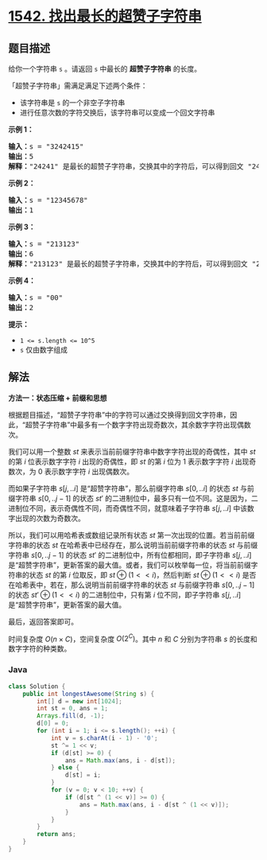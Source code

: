 # [1542. 找出最长的超赞子字符串](https://leetcode.cn/problems/find-longest-awesome-substring)

## 题目描述

<p>给你一个字符串 <code>s</code> 。请返回 <code>s</code> 中最长的 <strong>超赞子字符串</strong> 的长度。</p>

<p>「超赞子字符串」需满足满足下述两个条件：</p>

<ul>
	<li>该字符串是 <code>s</code> 的一个非空子字符串</li>
	<li>进行任意次数的字符交换后，该字符串可以变成一个回文字符串</li>
</ul>

<p><strong>示例 1：</strong></p>

<pre><strong>输入：</strong>s = &quot;3242415&quot;
<strong>输出：</strong>5
<strong>解释：</strong>&quot;24241&quot; 是最长的超赞子字符串，交换其中的字符后，可以得到回文 &quot;24142&quot;
</pre>

<p><strong>示例 2：</strong></p>

<pre><strong>输入：</strong>s = &quot;12345678&quot;
<strong>输出：</strong>1
</pre>

<p><strong>示例 3：</strong></p>

<pre><strong>输入：</strong>s = &quot;213123&quot;
<strong>输出：</strong>6
<strong>解释：</strong>&quot;213123&quot; 是最长的超赞子字符串，交换其中的字符后，可以得到回文 &quot;231132&quot;
</pre>

<p><strong>示例 4：</strong></p>

<pre><strong>输入：</strong>s = &quot;00&quot;
<strong>输出：</strong>2
</pre>

<p><strong>提示：</strong></p>

<ul>
	<li><code>1 &lt;= s.length &lt;= 10^5</code></li>
	<li><code>s</code> 仅由数字组成</li>
</ul>

## 解法

**方法一：状态压缩 + 前缀和思想**

根据题目描述，“超赞子字符串”中的字符可以通过交换得到回文字符串，因此，“超赞子字符串”中最多有一个数字字符出现奇数次，其余数字字符出现偶数次。

我们可以用一个整数 $st$ 来表示当前前缀字符串中数字字符出现的奇偶性，其中 $st$ 的第 $i$ 位表示数字字符 $i$ 出现的奇偶性，即 $st$ 的第 $i$ 位为 $1$ 表示数字字符 $i$ 出现奇数次，为 $0$ 表示数字字符 $i$ 出现偶数次。

而如果子字符串 $s[j,..i]$ 是“超赞字符串”，那么前缀字符串 $s[0,..i]$ 的状态 $st$ 与前缀字符串 $s[0,..j-1]$ 的状态 $st'$ 的二进制位中，最多只有一位不同。这是因为，二进制位不同，表示奇偶性不同，而奇偶性不同，就意味着子字符串 $s[j,..i]$ 中该数字出现的次数为奇数次。

所以，我们可以用哈希表或数组记录所有状态 $st$ 第一次出现的位置。若当前前缀字符串的状态 $st$ 在哈希表中已经存在，那么说明当前前缀字符串的状态 $st$ 与前缀字符串 $s[0,..j-1]$ 的状态 $st'$ 的二进制位中，所有位都相同，即子字符串 $s[j,..i]$ 是“超赞字符串”，更新答案的最大值。或者，我们可以枚举每一位，将当前前缀字符串的状态 $st$ 的第 $i$ 位取反，即 $st \oplus (1 << i)$，然后判断 $st \oplus (1 << i)$ 是否在哈希表中，若在，那么说明当前前缀字符串的状态 $st$ 与前缀字符串 $s[0,..j-1]$ 的状态 $st' \oplus (1 << i)$ 的二进制位中，只有第 $i$ 位不同，即子字符串 $s[j,..i]$ 是“超赞字符串”，更新答案的最大值。

最后，返回答案即可。

时间复杂度 $O(n \times C)$，空间复杂度 $O(2^C)$。其中 $n$ 和 $C$ 分别为字符串 $s$ 的长度和数字字符的种类数。

### **Java**

```java
class Solution {
    public int longestAwesome(String s) {
        int[] d = new int[1024];
        int st = 0, ans = 1;
        Arrays.fill(d, -1);
        d[0] = 0;
        for (int i = 1; i <= s.length(); ++i) {
            int v = s.charAt(i - 1) - '0';
            st ^= 1 << v;
            if (d[st] >= 0) {
                ans = Math.max(ans, i - d[st]);
            } else {
                d[st] = i;
            }
            for (v = 0; v < 10; ++v) {
                if (d[st ^ (1 << v)] >= 0) {
                    ans = Math.max(ans, i - d[st ^ (1 << v)]);
                }
            }
        }
        return ans;
    }
}
```
